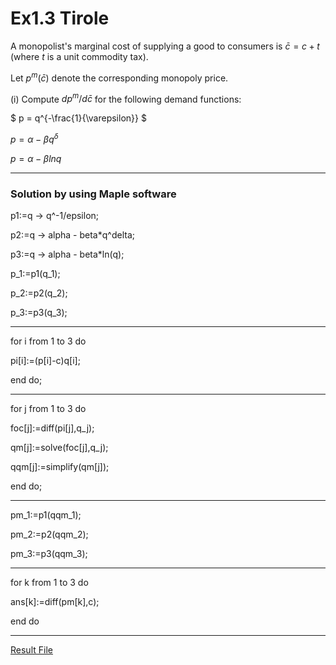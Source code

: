 # Ex1.3 Tirole

A monopolist's marginal cost of supplying a good to consumers is 
 $` \bar{c} = c+t `$
 (where $` t `$ is a unit commodity tax).
 
Let $` p^{m}(\bar{c}) `$ denote the corresponding monopoly price.

(i) Compute $` dp^{m}/d\bar{c} `$ for the following demand functions:

$` p = q^{-\frac{1}{\varepsilon}} `$

$` p = \alpha - \beta q^{\delta} `$

$` p = \alpha -\beta ln{q} `$

----------------------------------
### Solution by using Maple software

p1:=q -> q^-1/epsilon;

p2:=q -> alpha - beta*q^delta;

p3:=q -> alpha - beta*ln(q);

p_1:=p1(q_1);

p_2:=p2(q_2);

p_3:=p3(q_3);

-------

for i from 1 to 3 do

pi[i]:=(p[i]-c)q[i];

end do;

--------

for j from 1 to 3 do

foc[j]:=diff(pi[j],q_j);

qm[j]:=solve(foc[j],q_j);

qqm[j]:=simplify(qm[j]);

end do;

-------

pm_1:=p1(qqm_1);

pm_2:=p2(qqm_2);

pm_3:=p3(qqm_3);

-------

for k from 1 to 3 do

ans[k]:=diff(pm[k],c);

end do

------
[Result File](Maple/Ex1.3_Tirole.pdf)
